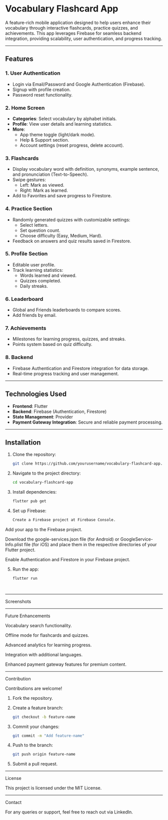 # Vocabulary Flashcard App  

A feature-rich mobile application designed to help users enhance their vocabulary through interactive flashcards, practice quizzes, and achievements. This app leverages Firebase for seamless backend integration, providing scalability, user authentication, and progress tracking.  

---

## Features  

### 1. **User Authentication**  
- Login via Email/Password and Google Authentication (Firebase).  
- Signup with profile creation.  
- Password reset functionality.  

### 2. **Home Screen**  
- **Categories**: Select vocabulary by alphabet initials.  
- **Profile**: View user details and learning statistics.  
- **More**:  
  - App theme toggle (light/dark mode).  
  - Help & Support section.  
  - Account settings (reset progress, delete account).  

### 3. **Flashcards**  
- Display vocabulary word with definition, synonyms, example sentence, and pronunciation (Text-to-Speech).  
- Swipe gestures:  
  - Left: Mark as viewed.  
  - Right: Mark as learned.  
- Add to Favorites and save progress to Firestore.  

### 4. **Practice Section**  
- Randomly generated quizzes with customizable settings:  
  - Select letters.  
  - Set question count.  
  - Choose difficulty (Easy, Medium, Hard).  
- Feedback on answers and quiz results saved in Firestore.  

### 5. **Profile Section**  
- Editable user profile.  
- Track learning statistics:  
  - Words learned and viewed.  
  - Quizzes completed.  
  - Daily streaks.  

### 6. **Leaderboard**  
- Global and Friends leaderboards to compare scores.  
- Add friends by email.  

### 7. **Achievements**  
- Milestones for learning progress, quizzes, and streaks.  
- Points system based on quiz difficulty.  

### 8. **Backend**  
- Firebase Authentication and Firestore integration for data storage.  
- Real-time progress tracking and user management.  

---

## Technologies Used  
- **Frontend**: Flutter  
- **Backend**: Firebase (Authentication, Firestore)  
- **State Management**: Provider  
- **Payment Gateway Integration**: Secure and reliable payment processing.  

---

## Installation  

1. Clone the repository:  
   ```bash  
   git clone https://github.com/yourusername/vocabulary-flashcard-app.git

2. Navigate to the project directory:
   ```bash
   cd vocabulary-flashcard-app


3. Install dependencies:
   ```bash
   flutter pub get


4. Set up Firebase:
   ```bash
   Create a Firebase project at Firebase Console.

Add your app to the Firebase project.

Download the google-services.json file (for Android) or GoogleService-Info.plist file (for iOS) and place them in the respective directories of your Flutter project.

Enable Authentication and Firestore in your Firebase project.



5. Run the app:
   ```bash
   flutter run




---

Screenshots



---

Future Enhancements

Vocabulary search functionality.

Offline mode for flashcards and quizzes.

Advanced analytics for learning progress.

Integration with additional languages.

Enhanced payment gateway features for premium content.



---

Contribution

Contributions are welcome!

1. Fork the repository.


2. Create a feature branch:
   ```bash
   git checkout -b feature-name


3. Commit your changes:
   ```bash
   git commit -m "Add feature-name"


4. Push to the branch:
   ```bash
   git push origin feature-name


5. Submit a pull request.




---

License

This project is licensed under the MIT License.


---

Contact

For any queries or support, feel free to reach out via LinkedIn.



